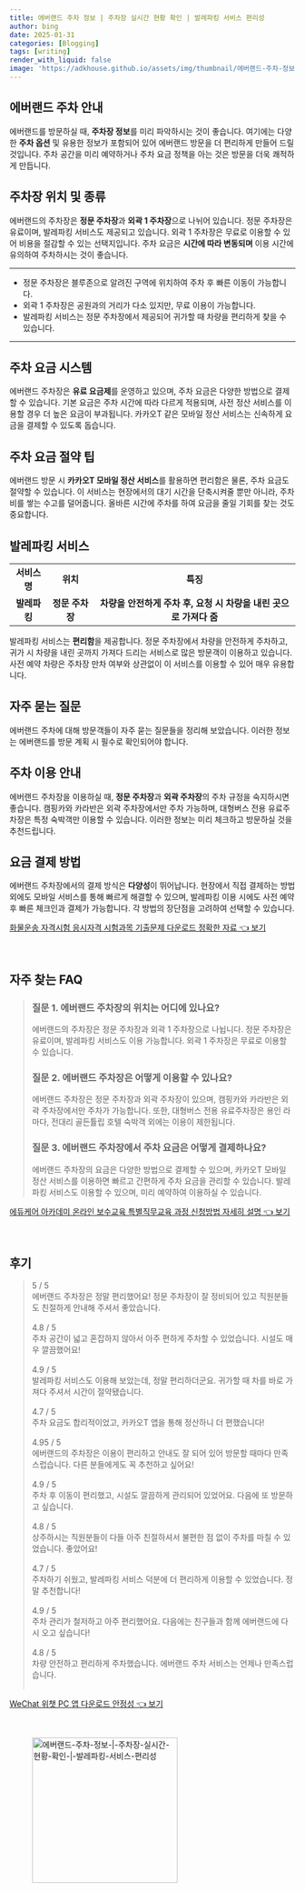 ```yaml
---
title: 에버랜드 주차 정보 | 주차장 실시간 현황 확인 | 발레파킹 서비스 편리성
author: bing
date: 2025-01-31
categories: [Blogging]
tags: [writing]
render_with_liquid: false
image: 'https://adkhouse.github.io/assets/img/thumbnail/에버랜드-주차-정보-|-주차장-실시간-현황-확인-|-발레파킹-서비스-편리성.webp'
---
```



<h2 id='에버랜드-주차-안내'>에버랜드 주차 안내</h2>

<p>에버랜드를 방문하실 때, <b>주차장 정보</b>를 미리 파악하시는 것이 좋습니다. 여기에는 다양한 <b>주차 옵션</b> 및 유용한 정보가 포함되어 있어 에버랜드 방문을 더 편리하게 만들어 드릴 것입니다. 주차 공간을 미리 예약하거나 주차 요금 정책을 아는 것은 방문을 더욱 쾌적하게 만듭니다.</p>

<h2 id='주차장-위치-및-종류'>주차장 위치 및 종류</h2>

<p>에버랜드의 주차장은 <b>정문 주차장</b>과 <b>외곽 1 주차장</b>으로 나뉘어 있습니다. 정문 주차장은 유료이며, 발레파킹 서비스도 제공되고 있습니다. 외곽 1 주차장은 무료로 이용할 수 있어 비용을 절감할 수 있는 선택지입니다. 주차 요금은 <b>시간에 따라 변동되며</b> 이용 시간에 유의하여 주차하시는 것이 좋습니다.</p>

<hr />

<ul>
    <li>정문 주차장은 블루존으로 알려진 구역에 위치하여 주차 후 빠른 이동이 가능합니다.</li>
    <li>외곽 1 주차장은 공원과의 거리가 다소 있지만, 무료 이용이 가능합니다.</li>
    <li>발레파킹 서비스는 정문 주차장에서 제공되어 귀가할 때 차량을 편리하게 찾을 수 있습니다.</li>
</ul>

<hr />

<h2 id='주차-요금-및-결제방법'>주차 요금 시스템</h2>

<p>에버랜드 주차장은 <b>유료 요금제</b>를 운영하고 있으며, 주차 요금은 다양한 방법으로 결제할 수 있습니다. 기본 요금은 주차 시간에 따라 다르게 적용되며, 사전 정산 서비스를 이용할 경우 더 높은 요금이 부과됩니다. 카카오T 같은 모바일 정산 서비스는 신속하게 요금을 결제할 수 있도록 돕습니다.</p>

<h2 id='주차-요금-절약-팁'>주차 요금 절약 팁</h2>

<p>에버랜드 방문 시 <b>카카오T 모바일 정산 서비스</b>를 활용하면 편리함은 물론, 주차 요금도 절약할 수 있습니다. 이 서비스는 현장에서의 대기 시간을 단축시켜줄 뿐만 아니라, 주차 비를 쌓는 수고를 덜어줍니다. 올바른 시간에 주차를 하여 요금을 줄일 기회를 찾는 것도 중요합니다.</p>

<h2 id='발레파킹-서비스'>발레파킹 서비스</h2>

<table>
    <tr>
        <td style="text-align: center; height: 17px;"><b>서비스명</b></td>
        <td style="text-align: center; height: 17px;"><b>위치</b></td>
        <td style="text-align: center; height: 17px;"><b>특징</b></td>
    </tr>
    <tr>
        <td style="text-align: center; height: 17px;"><b>발레파킹</b></td>
        <td style="text-align: center; height: 17px;"><b>정문 주차장</b></td>
        <td style="text-align: center; height: 17px;"><b>차량을 안전하게 주차 후, 요청 시 차량을 내린 곳으로 가져다 줌</b></td>
    </tr>
</table>

<p>발레파킹 서비스는 <b>편리함</b>을 제공합니다. 정문 주차장에서 차량을 안전하게 주차하고, 귀가 시 차량을 내린 곳까지 가져다 드리는 서비스로 많은 방문객이 이용하고 있습니다. 사전 예약 차량은 주차장 만차 여부와 상관없이 이 서비스를 이용할 수 있어 매우 유용합니다.</p>

<h2 id='자주-묻는-질문'>자주 묻는 질문</h2>

<p>에버랜드 주차에 대해 방문객들이 자주 묻는 질문들을 정리해 보았습니다. 이러한 정보는 에버랜드를 방문 계획 시 필수로 확인되어야 합니다.</p>

<h2 id='주차-이용안내'>주차 이용 안내</h2>

<p>에버랜드 주차장을 이용하실 때, <b>정문 주차장</b>과 <b>외곽 주차장</b>의 주차 규정을 숙지하시면 좋습니다. 캠핑카와 카라반은 외곽 주차장에서만 주차 가능하며, 대형버스 전용 유료주차장은 특정 숙박객만 이용할 수 있습니다. 이러한 정보는 미리 체크하고 방문하실 것을 추천드립니다.</p>

<h2 id='요금-결제방법'>요금 결제 방법</h2>

<p>에버랜드 주차장에서의 결제 방식은 <b>다양성</b>이 뛰어납니다. 현장에서 직접 결제하는 방법 외에도 모바일 서비스를 통해 빠르게 해결할 수 있으며, 발레파킹 이용 시에도 사전 예약 후 빠른 체크인과 결제가 가능합니다. 각 방법의 장단점을 고려하여 선택할 수 있습니다.</p>


<p><a class="click-button" title="화물운송 자격시험 응시자격 시험과목 기출문제 다운로드 정확한 자료" href="https://adkhouse.github.io/posts/%ED%99%94%EB%AC%BC%EC%9A%B4%EC%86%A1-%EC%9E%90%EA%B2%A9%EC%8B%9C%ED%97%98-%EC%9D%91%EC%8B%9C%EC%9E%90%EA%B2%A9-%EC%8B%9C%ED%97%98%EA%B3%BC%EB%AA%A9-%EA%B8%B0%EC%B6%9C%EB%AC%B8%EC%A0%9C-%EB%8B%A4%EC%9A%B4%EB%A1%9C%EB%93%9C-%EC%A0%95%ED%99%95%ED%95%9C-%EC%9E%90%EB%A3%8C/" rel="dofollow">화물운송 자격시험 응시자격 시험과목 기출문제 다운로드 정확한 자료 👈 보기</a></p><br>
<h2 id='자주_찾는_FAQ'>자주 찾는 FAQ</h2>
<div itemscope="" itemtype="https://schema.org/FAQPage"> 
<blockquote> 
<div itemscope="" itemprop="mainEntity" itemtype="https://schema.org/Question"> 
<h3 itemprop="name">질문 1. 에버랜드 주차장의 위치는 어디에 있나요?</h3> 
<div itemscope="" itemprop="acceptedAnswer" itemtype="https://schema.org/Answer"> 
<span itemprop="text"> 
<p>에버랜드의 주차장은 정문 주차장과 외곽 1 주차장으로 나뉩니다. 정문 주차장은 유료이며, 발레파킹 서비스도 이용 가능합니다. 외곽 1 주차장은 무료로 이용할 수 있습니다.</p> 
</span> 
</div> 
</div> 
<div itemscope="" itemprop="mainEntity" itemtype="https://schema.org/Question"> 
<h3 itemprop="name">질문 2. 에버랜드 주차장은 어떻게 이용할 수 있나요?</h3> 
<div itemscope="" itemprop="acceptedAnswer" itemtype="https://schema.org/Answer"> 
<span itemprop="text"> 
<p>에버랜드 주차장은 정문 주차장과 외곽 주차장이 있으며, 캠핑카와 카라반은 외곽 주차장에서만 주차가 가능합니다. 또한, 대형버스 전용 유료주차장은 용인 라마다, 전대리 골든튤립 호텔 숙박객 외에는 이용이 제한됩니다.</p> 
</span> 
</div> 
</div> 
<div itemscope="" itemprop="mainEntity" itemtype="https://schema.org/Question"> 
<h3 itemprop="name">질문 3. 에버랜드 주차장에서 주차 요금은 어떻게 결제하나요?</h3> 
<div itemscope="" itemprop="acceptedAnswer" itemtype="https://schema.org/Answer"> 
<span itemprop="text"> 
<p>에버랜드 주차장의 요금은 다양한 방법으로 결제할 수 있으며, 카카오T 모바일 정산 서비스를 이용하면 빠르고 간편하게 주차 요금을 관리할 수 있습니다. 발레파킹 서비스도 이용할 수 있으며, 미리 예약하여 이용하실 수 있습니다.</p> 
</span> 
</div> 
</div> 
</blockquote> 
</div>
<p><a class="click-button" title="에듀케어 아카데미 온라인 보수교육 특별직무교육 과정 신청방법 자세히 설명" href="https://adkhouse.github.io/posts/%EC%97%90%EB%93%80%EC%BC%80%EC%96%B4-%EC%95%84%EC%B9%B4%EB%8D%B0%EB%AF%B8-%EC%98%A8%EB%9D%BC%EC%9D%B8-%EB%B3%B4%EC%88%98%EA%B5%90%EC%9C%A1-%ED%8A%B9%EB%B3%84%EC%A7%81%EB%AC%B4%EA%B5%90%EC%9C%A1-%EA%B3%BC%EC%A0%95-%EC%8B%A0%EC%B2%AD%EB%B0%A9%EB%B2%95-%EC%9E%90%EC%84%B8%ED%9E%88-%EC%84%A4%EB%AA%85/" rel="dofollow">에듀케어 아카데미 온라인 보수교육 특별직무교육 과정 신청방법 자세히 설명 👈 보기</a></p><br>
<h2 id='후기'>후기</h2>
<div itemscope itemtype="https://schema.org/Product">
  <blockquote>
  <div itemprop="review" itemscope itemtype="https://schema.org/Review">
      <div itemprop="reviewRating" itemscope itemtype="https://schema.org/Rating"> <span itemprop="ratingValue">5</span> / <span itemprop="bestRating">5</span> </div>
      <span itemprop="reviewBody">에버랜드 주차장은 정말 편리했어요! 정문 주차장이 잘 정비되어 있고 직원분들도 친절하게 안내해 주셔서 좋았습니다.</span>
  </div>
  <br>
  <div itemprop="review" itemscope itemtype="https://schema.org/Review">
      <div itemprop="reviewRating" itemscope itemtype="https://schema.org/Rating"> <span itemprop="ratingValue">4.8</span> / <span itemprop="bestRating">5</span> </div>
      <span itemprop="reviewBody">주차 공간이 넓고 혼잡하지 않아서 아주 편하게 주차할 수 있었습니다. 시설도 매우 깔끔했어요!</span>
  </div>
  <br>
  <div itemprop="review" itemscope itemtype="https://schema.org/Review">
      <div itemprop="reviewRating" itemscope itemtype="https://schema.org/Rating"> <span itemprop="ratingValue">4.9</span> / <span itemprop="bestRating">5</span> </div>
      <span itemprop="reviewBody">발레파킹 서비스도 이용해 보았는데, 정말 편리하더군요. 귀가할 때 차를 바로 가져다 주셔서 시간이 절약됐습니다.</span>
  </div>
  <br>
  <div itemprop="review" itemscope itemtype="https://schema.org/Review">
      <div itemprop="reviewRating" itemscope itemtype="https://schema.org/Rating"> <span itemprop="ratingValue">4.7</span> / <span itemprop="bestRating">5</span> </div>
      <span itemprop="reviewBody">주차 요금도 합리적이었고, 카카오T 앱을 통해 정산하니 더 편했습니다!</span>
  </div>
  <br>
  <div itemprop="review" itemscope itemtype="https://schema.org/Review">
      <div itemprop="reviewRating" itemscope itemtype="https://schema.org/Rating"> <span itemprop="ratingValue">4.95</span> / <span itemprop="bestRating">5</span> </div>
      <span itemprop="reviewBody">에버랜드의 주차장은 이용이 편리하고 안내도 잘 되어 있어 방문할 때마다 만족스럽습니다. 다른 분들에게도 꼭 추천하고 싶어요!</span>
  </div>
  <br>
  <div itemprop="review" itemscope itemtype="https://schema.org/Review">
      <div itemprop="reviewRating" itemscope itemtype="https://schema.org/Rating"> <span itemprop="ratingValue">4.9</span> / <span itemprop="bestRating">5</span> </div>
      <span itemprop="reviewBody">주차 후 이동이 편리했고, 시설도 깔끔하게 관리되어 있었어요. 다음에 또 방문하고 싶습니다.</span>
  </div>
  <br>
  <div itemprop="review" itemscope itemtype="https://schema.org/Review">
      <div itemprop="reviewRating" itemscope itemtype="https://schema.org/Rating"> <span itemprop="ratingValue">4.8</span> / <span itemprop="bestRating">5</span> </div>
      <span itemprop="reviewBody">상주하시는 직원분들이 다들 아주 친절하셔서 불편한 점 없이 주차를 마칠 수 있었습니다. 좋았어요!</span>
  </div>
  <br>
  <div itemprop="review" itemscope itemtype="https://schema.org/Review">
      <div itemprop="reviewRating" itemscope itemtype="https://schema.org/Rating"> <span itemprop="ratingValue">4.7</span> / <span itemprop="bestRating">5</span> </div>
      <span itemprop="reviewBody">주차하기 쉬웠고, 발레파킹 서비스 덕분에 더 편리하게 이용할 수 있었습니다. 정말 추천합니다!</span>
  </div>
  <br>
  <div itemprop="review" itemscope itemtype="https://schema.org/Review">
      <div itemprop="reviewRating" itemscope itemtype="https://schema.org/Rating"> <span itemprop="ratingValue">4.9</span> / <span itemprop="bestRating">5</span> </div>
      <span itemprop="reviewBody">주차 관리가 철저하고 아주 편리했어요. 다음에는 친구들과 함께 에버랜드에 다시 오고 싶습니다!</span>
  </div>
  <br>
  <div itemprop="review" itemscope itemtype="https://schema.org/Review">
      <div itemprop="reviewRating" itemscope itemtype="https://schema.org/Rating"> <span itemprop="ratingValue">4.8</span> / <span itemprop="bestRating">5</span> </div>
      <span itemprop="reviewBody">차량 안전하고 편리하게 주차했습니다. 에버랜드 주차 서비스는 언제나 만족스럽습니다.</span>
  </div>
  <br>
  </blockquote>
</div>
<p><a class="click-button" title="WeChat 위챗 PC 앱 다운로드 안정성" href="https://adkhouse.github.io/posts/WeChat-%EC%9C%84%EC%B1%97-PC-%EC%95%B1-%EB%8B%A4%EC%9A%B4%EB%A1%9C%EB%93%9C-%EC%95%88%EC%A0%95%EC%84%B1/" rel="dofollow">WeChat 위챗 PC 앱 다운로드 안정성 👈 보기</a></p><br>
<figure class="image"><img src="https://adkhouse.github.io/assets/img/thumbnail/에버랜드-주차-정보-|-주차장-실시간-현황-확인-|-발레파킹-서비스-편리성.webp" alt="에버랜드-주차-정보-|-주차장-실시간-현황-확인-|-발레파킹-서비스-편리성" width="256" height="256"></figure>